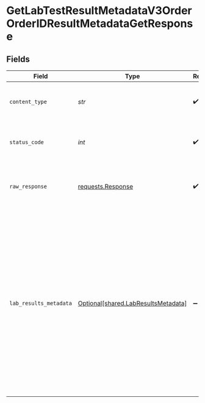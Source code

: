 # GetLabTestResultMetadataV3OrderOrderIDResultMetadataGetResponse


## Fields

| Field                                                                                                                                                                                                                                                                                                                            | Type                                                                                                                                                                                                                                                                                                                             | Required                                                                                                                                                                                                                                                                                                                         | Description                                                                                                                                                                                                                                                                                                                      | Example                                                                                                                                                                                                                                                                                                                          |
| -------------------------------------------------------------------------------------------------------------------------------------------------------------------------------------------------------------------------------------------------------------------------------------------------------------------------------- | -------------------------------------------------------------------------------------------------------------------------------------------------------------------------------------------------------------------------------------------------------------------------------------------------------------------------------- | -------------------------------------------------------------------------------------------------------------------------------------------------------------------------------------------------------------------------------------------------------------------------------------------------------------------------------- | -------------------------------------------------------------------------------------------------------------------------------------------------------------------------------------------------------------------------------------------------------------------------------------------------------------------------------- | -------------------------------------------------------------------------------------------------------------------------------------------------------------------------------------------------------------------------------------------------------------------------------------------------------------------------------- |
| `content_type`                                                                                                                                                                                                                                                                                                                   | *str*                                                                                                                                                                                                                                                                                                                            | :heavy_check_mark:                                                                                                                                                                                                                                                                                                               | HTTP response content type for this operation                                                                                                                                                                                                                                                                                    |                                                                                                                                                                                                                                                                                                                                  |
| `status_code`                                                                                                                                                                                                                                                                                                                    | *int*                                                                                                                                                                                                                                                                                                                            | :heavy_check_mark:                                                                                                                                                                                                                                                                                                               | HTTP response status code for this operation                                                                                                                                                                                                                                                                                     |                                                                                                                                                                                                                                                                                                                                  |
| `raw_response`                                                                                                                                                                                                                                                                                                                   | [requests.Response](https://requests.readthedocs.io/en/latest/api/#requests.Response)                                                                                                                                                                                                                                            | :heavy_check_mark:                                                                                                                                                                                                                                                                                                               | Raw HTTP response; suitable for custom response parsing                                                                                                                                                                                                                                                                          |                                                                                                                                                                                                                                                                                                                                  |
| `lab_results_metadata`                                                                                                                                                                                                                                                                                                           | [Optional[shared.LabResultsMetadata]](../../models/shared/labresultsmetadata.md)                                                                                                                                                                                                                                                 | :heavy_minus_sign:                                                                                                                                                                                                                                                                                                               | Successful Response                                                                                                                                                                                                                                                                                                              | {<br/>"age": 19,<br/>"dob": "18/08/1993",<br/>"clia_number": "12331231",<br/>"patient": "Bob Smith",<br/>"provider": "Dr. Jack Smith",<br/>"laboratory": "Quest Diagnostics",<br/>"date_reported": "2020-01-01",<br/>"date_collected": "2022-02-02",<br/>"specimen_number": "123131",<br/>"date_received": "2022-01-01",<br/>"status": "final",<br/>"interpretation": "normal"<br/>} |
